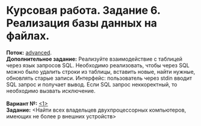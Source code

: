 # Курсовая работа. Задание 6. Реализация базы данных на файлах.
**Поток:** <ins>advanced</ins>.</br>**Дополнительное задание:** Реализуйте взаимодействие с таблицей через язык запросов SQL. Необходимо реализовать, чтобы через SQL можно было удалить строки из таблицы, вставить новые, найти нужные, обновлять старые записи. Интерфейс: пользователь через stdin вводит SQL запрос и получает вывод. Если SQL запрос неккоректный, то необходимо вызвать исключение.</br></br>**Вариант №:** <ins><1></ins></br>**Задание:** <Найти всех владельцев двухпроцессорных компьютеров, имеющих не более p внешних устройств>